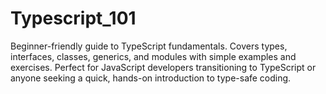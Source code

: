 # Typescript_101
Beginner-friendly guide to TypeScript fundamentals. Covers types, interfaces, classes, generics, and modules with simple examples and exercises. Perfect for JavaScript developers transitioning to TypeScript or anyone seeking a quick, hands-on introduction to type-safe coding.
